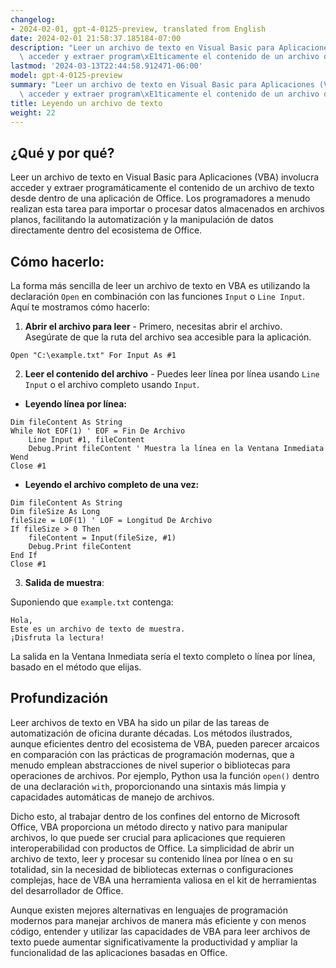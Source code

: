 ```yaml
---
changelog:
- 2024-02-01, gpt-4-0125-preview, translated from English
date: 2024-02-01 21:58:37.185184-07:00
description: "Leer un archivo de texto en Visual Basic para Aplicaciones (VBA) involucra\
  \ acceder y extraer program\xE1ticamente el contenido de un archivo de texto desde\u2026"
lastmod: '2024-03-13T22:44:58.912471-06:00'
model: gpt-4-0125-preview
summary: "Leer un archivo de texto en Visual Basic para Aplicaciones (VBA) involucra\
  \ acceder y extraer program\xE1ticamente el contenido de un archivo de texto desde\u2026"
title: Leyendo un archivo de texto
weight: 22
---
```


## ¿Qué y por qué?

Leer un archivo de texto en Visual Basic para Aplicaciones (VBA) involucra acceder y extraer programáticamente el contenido de un archivo de texto desde dentro de una aplicación de Office. Los programadores a menudo realizan esta tarea para importar o procesar datos almacenados en archivos planos, facilitando la automatización y la manipulación de datos directamente dentro del ecosistema de Office.

## Cómo hacerlo:

La forma más sencilla de leer un archivo de texto en VBA es utilizando la declaración `Open` en combinación con las funciones `Input` o `Line Input`. Aquí te mostramos cómo hacerlo:

1. **Abrir el archivo para leer** - Primero, necesitas abrir el archivo. Asegúrate de que la ruta del archivo sea accesible para la aplicación.

```basic
Open "C:\example.txt" For Input As #1
```

2. **Leer el contenido del archivo** - Puedes leer línea por línea usando `Line Input` o el archivo completo usando `Input`.

- **Leyendo línea por línea:**

```basic
Dim fileContent As String
While Not EOF(1) ' EOF = Fin De Archivo
    Line Input #1, fileContent
    Debug.Print fileContent ' Muestra la línea en la Ventana Inmediata
Wend
Close #1
```

- **Leyendo el archivo completo de una vez:**

```basic
Dim fileContent As String
Dim fileSize As Long
fileSize = LOF(1) ' LOF = Longitud De Archivo
If fileSize > 0 Then
    fileContent = Input(fileSize, #1)
    Debug.Print fileContent
End If
Close #1
```

3. **Salida de muestra**:

Suponiendo que `example.txt` contenga:

```
Hola,
Este es un archivo de texto de muestra.
¡Disfruta la lectura!
```

La salida en la Ventana Inmediata sería el texto completo o línea por línea, basado en el método que elijas.

## Profundización

Leer archivos de texto en VBA ha sido un pilar de las tareas de automatización de oficina durante décadas. Los métodos ilustrados, aunque eficientes dentro del ecosistema de VBA, pueden parecer arcaicos en comparación con las prácticas de programación modernas, que a menudo emplean abstracciones de nivel superior o bibliotecas para operaciones de archivos. Por ejemplo, Python usa la función `open()` dentro de una declaración `with`, proporcionando una sintaxis más limpia y capacidades automáticas de manejo de archivos.

Dicho esto, al trabajar dentro de los confines del entorno de Microsoft Office, VBA proporciona un método directo y nativo para manipular archivos, lo que puede ser crucial para aplicaciones que requieren interoperabilidad con productos de Office. La simplicidad de abrir un archivo de texto, leer y procesar su contenido línea por línea o en su totalidad, sin la necesidad de bibliotecas externas o configuraciones complejas, hace de VBA una herramienta valiosa en el kit de herramientas del desarrollador de Office.

Aunque existen mejores alternativas en lenguajes de programación modernos para manejar archivos de manera más eficiente y con menos código, entender y utilizar las capacidades de VBA para leer archivos de texto puede aumentar significativamente la productividad y ampliar la funcionalidad de las aplicaciones basadas en Office.
